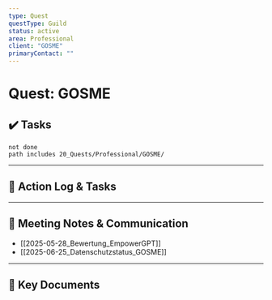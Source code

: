 ```yaml
---
type: Quest
questType: Guild
status: active
area: Professional
client: "GOSME"
primaryContact: ""
---
```


# Quest: GOSME

## ✔️ Tasks

```tasks
not done
path includes 20_Quests/Professional/GOSME/
```

---

## 📝 Action Log & Tasks


---
## 💬 Meeting Notes & Communication
- [[2025-05-28_Bewertung_EmpowerGPT]]
- [[2025-06-25_Datenschutzstatus_GOSME]]

---
## 📎 Key Documents
